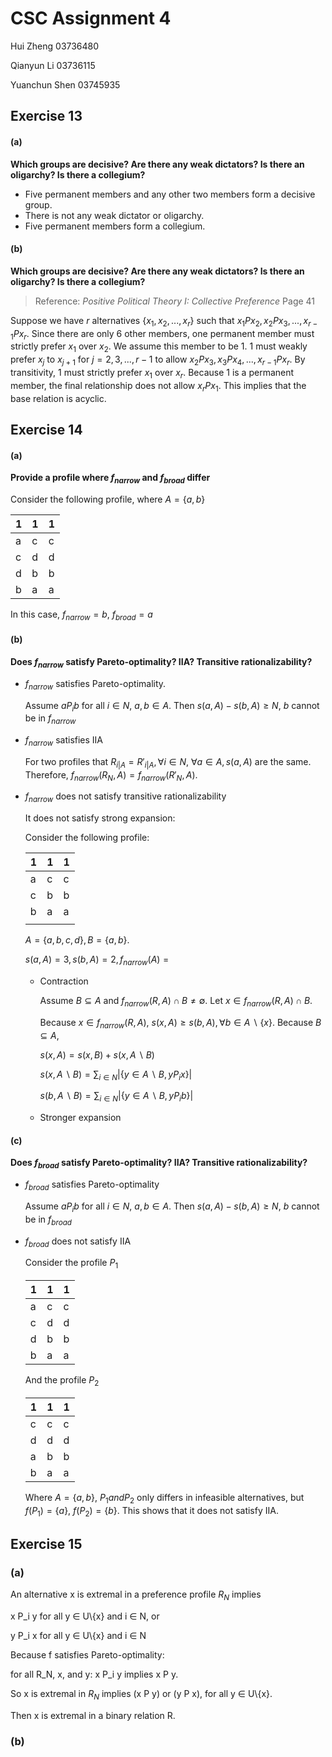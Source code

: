 # CSC Assignment 4

Hui Zheng 		03736480

Qianyun Li		03736115

Yuanchun Shen 	03745935

## Exercise 13

#### (a) 

**Which groups are decisive? Are there any weak dictators? Is there an oligarchy? Is there a collegium?**

- Five permanent members and any other two members form a decisive group.
- There is not any weak dictator or oligarchy.
- Five permanent members form a collegium.

#### (b)

**Which groups are decisive? Are there any weak dictators? Is there an oligarchy? Is there a collegium?**

> Reference: *Positive Political Theory I: Collective Preference* Page 41

Suppose we have $r$ alternatives $\{x_1, x_2, ..., x_r\}$ such that $x_1 P x_2, x_2 P x_3, ..., x_{r-1} P x_r$. Since there are only 6 other members, one permanent member must strictly prefer $x_1$ over $x_2$. We assume this member to be $1$. $1$ must weakly prefer $x_j$ to $x_{j+1}$ for $j=2,3,...,r-1$ to allow $x_2 P x_3, x_3 P x_4, ..., x_{r-1} P x_r$. By transitivity, $1$ must strictly prefer $x_1$ over $x_r$. Because $1$ is a permanent member, the final relationship does not allow $x_r P x_1$. This implies that the base relation is acyclic.

## Exercise 14

#### (a)

**Provide a profile where $f_{narrow}$ and $f_{broad}$ differ**

Consider the following profile, where $A = \{a, b\}$

| 1    | 1    | 1    |
| ---- | ---- | ---- |
| a    | c    | c    |
| c    | d    | d    |
| d    | b    | b    |
| b    | a    | a    |

In this case, $f_{narrow}=b$, $f_{broad}=a$

#### (b)

**Does $f_{narrow}$ satisfy Pareto-optimality? IIA? Transitive rationalizability?**

- $f_{narrow}$ satisfies Pareto-optimality.

  Assume $a P_i b$ for all $i \in N$, $a,b \in A$. Then $s(a, A) - s(b, A) \geq N$, $b$ cannot be in $f_{narrow}$

- $f_{narrow}$ satisfies IIA

  For two profiles that $R_{i|A}=R'_{i|A}, \forall i \in N$, $\forall a \in A, s(a,A)$ are the same. Therefore, $f_{narrow}(R_N, A) = f_{narrow}(R'_N, A)$.

- $f_{narrow}$ does not  satisfy transitive rationalizability

  It does not satisfy strong expansion:

  Consider the following profile:

  | 1    | 1    | 1    |
  | ---- | ---- | ---- |
  | a    | c    | c    |
  | c    | b    | b    |
  | b    | a    | a    |
  |      |      |      |

  $A = \{a, b, c, d\}, B=\{a, b\}$.

  $s(a, A) = 3, s(b, A) = 2, f_{narrow}(A) = {}$

  - Contraction

    Assume $B \subseteq A$ and $f_{narrow}(R, A) \cap B \neq \emptyset$. Let $x \in f_{narrow}(R, A) \cap B$. 

    Because $x \in f_{narrow}(R, A)$, $s(x, A) \geq s(b, A), \forall b \in A\backslash \{x\}$. Because $B \subseteq A$, 

    $s(x, A) = s(x, B) + s(x, A\backslash B)$

    $s(x, A\backslash B) = \sum_{i\in N} |\{y\in A\backslash B, y P_i x\}|$

    $s(b, A\backslash B) = \sum_{i\in N} |\{y\in A\backslash B, y P_i b\}|$

    

  - Stronger expansion

    

    

#### (c)

**Does $f_{broad}$ satisfy Pareto-optimality? IIA? Transitive rationalizability?**

- $f_{broad}$ satisfies Pareto-optimality

  Assume $a P_i b$ for all $i \in N$, $a,b \in A$. Then $s(a, A) - s(b, A) \geq N$, $b$ cannot be in $f_{broad}$

- $f_{broad}$ does not satisfy IIA

  Consider the profile $P_1$

  | 1    | 1    | 1    |
  | ---- | ---- | ---- |
  | a    | c    | c    |
  | c    | d    | d    |
  | d    | b    | b    |
  | b    | a    | a    |

  And the profile $P_2$

  | 1    | 1    | 1    |
  | ---- | ---- | ---- |
  | c    | c    | c    |
  | d    | d    | d    |
  | a    | b    | b    |
  | b    | a    | a    |

  Where $A=\{a, b\}$, $P_1 and P_2$ only differs in infeasible alternatives, but $f(P_1) = \{a\}$, $f(P_2) = \{b\}$. This shows that it does not  satisfy IIA.

## Exercise 15

### (a) 

An alternative x is extremal in a preference profile $R_N$ implies

x P_i y for all y ∈ U\\{x} and i ∈ N, or

y P_i x for all y ∈ U\\{x} and i ∈ N

Because f satisfies Pareto-optimality: 

for all R_N, x, and y: x P_i y implies x P y.

So x is extremal in $R_N$ implies (x P y) or (y P x), for all y ∈ U\\{x}.

Then x is extremal in a binary relation R.

### (b)





 
